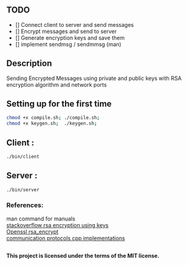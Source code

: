 ## TODO
- [] Connect client to server and send messages  
- [] Encrypt messages and send to server  
- [] Generate encryption keys and save them    
- [] implement sendmsg / sendmmsg (man)  

## Description
Sending Encrypted Messages using private and public keys with RSA encryption algorithm and network ports 

## Setting up for the first time
```bash
chmod +x compile.sh; ./compile.sh;  
chmod +x keygen.sh;  ./keygen.sh;  
```
## Client :
```bash
./bin/client
```  
## Server :
```bash
./bin/server  
```
### References:
man command for manuals  
[stackoverflow rsa encryption using keys](https://stackoverflow.com/questions/73631293/how-to-encrypt-a-string-using-openssl-c-library-and-a-public-key-file)  
[Openssl rsa_encrypt](https://github.com/openssl/openssl/blob/master/demos/encrypt/rsa_encrypt.c)  
[communication protocols cpp implementations](https://commschamp.github.io/comms_protocols_cpp/)  
 
##
**This project is licensed under the terms of the MIT license.**  